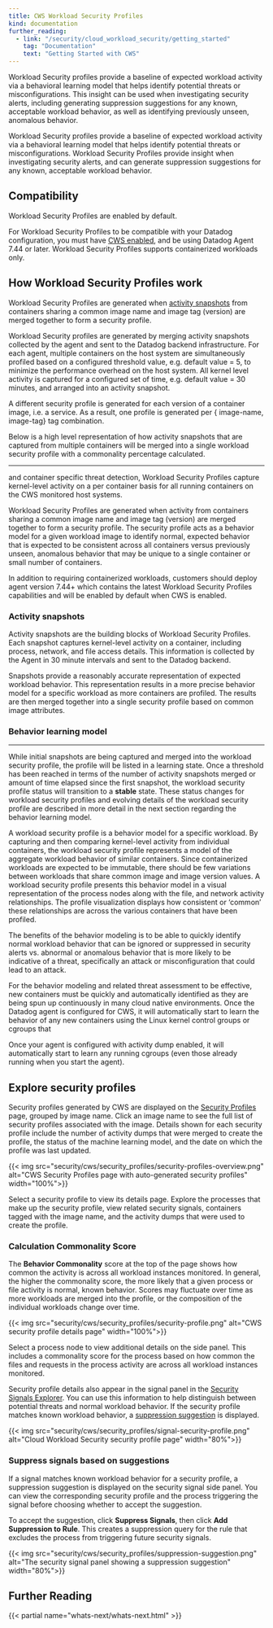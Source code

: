 ```yaml
---
title: CWS Workload Security Profiles
kind: documentation
further_reading:
  - link: "/security/cloud_workload_security/getting_started"
    tag: "Documentation"
    text: "Getting Started with CWS"
---
```


Workload Security profiles provide a baseline of expected workload activity via a behavioral learning model that helps identify potential threats or misconfigurations. This insight can be used when investigating security alerts, including generating suppression suggestions for any known, acceptable workload behavior, as well as identifying previously unseen, anomalous behavior.

Workload Security profiles provide a baseline of expected workload activity via a behavioral learning model that helps identify potential threats or misconfigurations. Workload Security Profiles provide insight when investigating security alerts, and can generate suppression suggestions for any known, acceptable workload behavior.

## Compatibility

Workload Security Profiles are enabled by default.

For Workload Security Profiles to be compatible with your Datadog configuration, you must have [CWS enabled][1], and be using Datadog Agent 7.44 or later. Workload Security Profiles supports containerized workloads only.

## How Workload Security Profiles work

Workload Security Profiles are generated when [activity snapshots](#activity-snapshots) from containers sharing a common image name and image tag (version) are merged together to form a security profile.

Workload Security profiles are generated by merging activity snapshots collected by the agent and sent to the Datadog backend infrastructure.  For each agent, multiple containers on the host system are simultaneously profiled based on a configured threshold value, e.g. default value = 5, to minimize the performance overhead on the host system.  All kernel level activity is captured for a configured set of time, e.g. default value = 30 minutes, and arranged into an activity snapshot.

A different security profile is generated for each version of a container image, i.e. a service.  As a result, one profile is generated per { image-name, image-tag} tag combination.

Below is a high level representation of how activity snapshots that are captured from multiple containers will be merged into a single workload security profile with a commonality percentage calculated.

---

and container specific threat detection, Workload Security Profiles capture kernel-level activity on a per container basis for all running containers on the CWS monitored host systems. 


Workload Security Profiles are generated when activity from containers sharing a common image name and image tag (version) are merged together to form a security profile. The security profile acts as a behavior model for a given workload image to identify normal, expected behavior that is expected to be consistent across all containers versus previously unseen, anomalous behavior that may be unique to a single container or small number of containers. 

In addition to requiring containerized workloads, customers should deploy agent version 7.44+ which contains the latest Workload Security Profiles capabilities and will be enabled by default when CWS is enabled.  

### Activity snapshots

Activity snapshots are the building blocks of Workload Security Profiles. Each snapshot captures kernel-level activity on a container, including process, network, and file access 
details. This information is collected by the Agent in 30 minute intervals and sent to the Datadog backend.

Snapshots provide a reasonably accurate representation of expected workload behavior. This representation results in a more precise behavior model for a specific workload as more containers are profiled. The results are then merged together into a single security profile based on common image attributes.

### Behavior learning model


---

While initial snapshots are being captured and merged into the workload security profile, the profile will be listed in a learning state. Once a threshold has been reached in terms of the number of activity snapshots merged or amount of time elapsed since the first snapshot, the workload security profile status will transition to a **stable** state. These status changes for workload security profiles and evolving details of the workload security profile are described in more detail in the next section regarding the behavior learning model.

A workload security profile is a behavior model for a specific workload. By capturing and then comparing kernel-level activity from individual containers, the workload security profile represents a model of the aggregate workload behavior of similar containers. Since containerized workloads are expected to be immutable, there should be few variations between workloads that share common image and image version values. A workload security profile presents this behavior model in a visual representation of the process nodes along with the file, and network activity relationships. The profile visualization displays how consistent or ‘common’ these relationships are across the various containers that have been profiled. 

The benefits of the behavior modeling is to be able to quickly identify normal workload behavior that can be ignored or suppressed in security alerts vs. abnormal or anomalous behavior that is more likely to be indicative of a threat, specifically an attack or misconfiguration that could lead to an attack.  

For the behavior modeling and related threat assessment to be effective, new containers must be quickly and automatically identified as they are being spun up continuously in many cloud native environments.  Once the Datadog agent is configured for CWS, it will automatically start to learn the behavior of any new containers using the Linux kernel control groups or cgroups that 

Once your agent is configured with activity dump enabled, it will automatically start to learn any
running cgroups (even those already running when you start the agent).

## Explore security profiles

Security profiles generated by CWS are displayed on the [Security Profiles][2] page, grouped by image name. Click an image name to see the full list of security profiles associated with the image. Details shown for each security profile include the number of activity dumps that were merged to create the profile, the status of the machine learning model, and the date on which the profile was last updated.

{{< img src="security/cws/security_profiles/security-profiles-overview.png" alt="CWS Security Profiles page with auto-generated security profiles" width="100%">}}

Select a security profile to view its details page. Explore the processes that make up the security profile, view related security signals, containers tagged with the image name, and the activity dumps that were used to create the profile.

### Calculation Commonality Score

The **Behavior Commonality** score at the top of the page shows how common the activity is across all workload instances monitored. In general, the higher the commonality score, the more likely that a given process or file activity is normal, known behavior. Scores may fluctuate over time as more workloads are merged into the profile, or the composition of the individual workloads change over time.

{{< img src="security/cws/security_profiles/security-profile.png" alt="CWS security profile details page" width="100%">}}

Select a process node to view additional details on the side panel. This includes a commonality score for the process based on how common the files and requests in the process activity are across all workload instances monitored.

Security profile details also appear in the signal panel in the [Security Signals Explorer][3]. You can use this information to help distinguish between potential threats and normal workload behavior. If the security profile matches known workload behavior, a [suppression suggestion](#suppress-signals-based-on-suggestions) is displayed.

{{< img src="security/cws/security_profiles/signal-security-profile.png" alt="Cloud Workload Security security profile page" width="80%">}}

### Suppress signals based on suggestions

If a signal matches known workload behavior for a security profile, a suppression suggestion is displayed on the security signal side panel. You can view the corresponding security profile and the process triggering the signal before choosing whether to accept the suggestion.

To accept the suggestion, click **Suppress Signals**, then click **Add Suppression to Rule**. This creates a suppression query for the rule that excludes the process from triggering future security signals.

{{< img src="security/cws/security_profiles/suppression-suggestion.png" alt="The security signal panel showing a suppression suggestion" width="80%">}}

## Further Reading

{{< partial name="whats-next/whats-next.html" >}}

[1]: /security/cloud_workload_security/setup
[2]: https://app.datadoghq.com/security/workload/profiles
[3]: /security/explorer
[4]: /security/cloud_workload_security/getting_started